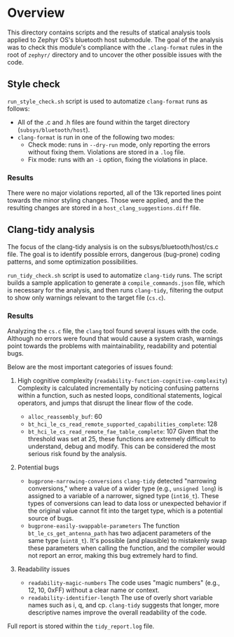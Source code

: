 # Overview

This directory contains scripts and the results of statical analysis tools applied to Zephyr OS's bluetooth host submodule. The goal of the analysis was to check this module's compliance with the `.clang-format` rules in the root of `zephyr/` directory and to uncover the other possible issues with the code.

## Style check

`run_style_check.sh` script is used to automatize `clang-format` runs as follows:

* All of the .c and .h files are found within the target directory (`subsys/bluetooth/host`).
* `clang-format` is run in one of the following two modes:
    * Check mode: runs in `--dry-run` mode, only reporting the errors without fixing them. Violations are stored in a `.log` file.
    * Fix mode: runs with an `-i` option, fixing the violations in place.

### Results

There were no major violations reported, all of the 13k reported lines point towards the minor styling changes. Those were applied, and the the resulting changes are stored in a `host_clang_suggestions.diff` file.

## Clang-tidy analysis

The focus of the clang-tidy analysis is on the subsys/bluetooth/host/cs.c file. The goal is to identify possible errors, dangerous (bug-prone) coding patterns, and some optimization possibilities.

`run_tidy_check.sh` script is used to automatize `clang-tidy` runs. The script builds a sample application to generate a `compile_commands.json` file, which is necessary for the analysis, and then runs `clang-tidy`, filtering the output to show only warnings relevant to the target file (`cs.c`).

### Results

Analyzing the `cs.c` file, the `clang` tool found several issues with the code. Although no errors were found that would cause a system crash, warnings point towards the problems with maintainability, readability and potential bugs.

Below are the most important categories of issues found:

1) High cognitive complexity (`readability-function-cognitive-complexity`)
    Complexity is calculated incrementally by noticing confusing patterns within a function, such as nested loops, conditional statements, logical operators, and jumps that disrupt the linear flow of the code.
    * `alloc_reassembly_buf`: 60
    * `bt_hci_le_cs_read_remote_supported_capabilities_complete`: 128
    * `bt_hci_le_cs_read_remote_fae_table_complete`: 107
    Given that the threshold was set at 25, these functions are extremely difficult to understand, debug and modify. This can be considered the most serious risk found by the analysis.

2) Potential bugs
    * `bugprone-narrowing-conversions`
        `clang-tidy` detected "narrowing conversions," where a value of a wider type (e.g., `unsigned long`) is assigned to a variable of a narrower, signed type (`int16_t`).
        These types of conversions can lead to data loss or unexpected behavior if the original value cannot fit into the target type, which is a potential source of bugs.
    * `bugprone-easily-swappable-parameters`
        The function `bt_le_cs_get_antenna_path` has two adjacent parameters of the same type (`uint8_t`). It's possible (and plausible) to mistakenly swap these parameters when calling the function, and the compiler would not report an error, making this bug extremely hard to find.

3) Readability issues
    * `readability-magic-numbers`
    The code uses "magic numbers" (e.g., 12, 10, 0xFF) without a clear name or context.
    * `readability-identifier-length`
    The use of overly short variable names such as i, q, and cp. `clang-tidy` suggests that longer, more descriptive names improve the overall readability of the code.

Full report is stored within the `tidy_report.log` file.
